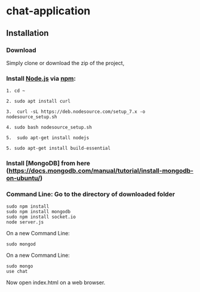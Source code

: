 # chat-application

## Installation

### Download

Simply clone or download the zip of the project,

### Install [Node.js](http://nodejs.org) via [npm](https://www.npmjs.org/):

```shell
1. cd ~

2. sudo apt install curl

3.  curl -sL https://deb.nodesource.com/setup_7.x -o nodesource_setup.sh

4. sudo bash nodesource_setup.sh

5.  sudo apt-get install nodejs

5. sudo apt-get install build-essential
```

### Install [MongoDB] from here (https://docs.mongodb.com/manual/tutorial/install-mongodb-on-ubuntu/)

### Command Line: Go to the directory of downloaded folder

```shell
sudo npm install
sudo npm install mongodb
sudo npm install socket.io
node server.js
```

On a new Command Line:

```shell
sudo mongod
```
On a new Command Line:

```shell
sudo mongo
use chat
```
Now open index.html on a web browser.


